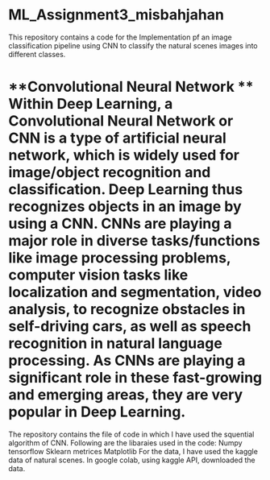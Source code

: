 # ML_Assignment3_misbahjahan
This repository contains a code for the Implementation pf  an image classification pipeline using CNN to classify the natural scenes images into different classes. 
# **Convolutional Neural Network ** Within Deep Learning, a Convolutional Neural Network or CNN is a type of artificial neural network, which is widely used for image/object recognition and classification. Deep Learning thus recognizes objects in an image by using a CNN. CNNs are playing a major role in diverse tasks/functions like image processing problems, computer vision tasks like localization and segmentation, video analysis, to recognize obstacles in self-driving cars, as well as speech recognition in natural language processing. As CNNs are playing a significant role in these fast-growing and emerging areas, they are very popular in Deep Learning.

The repository contains the file of code in which I have used the squential algorithm of CNN. Following are the libaraies used in the code:
Numpy
tensorflow
Sklearn metrices
Matplotlib
For the data, I have used the kaggle data of natural scenes. In google colab, using kaggle API, downloaded the data.

